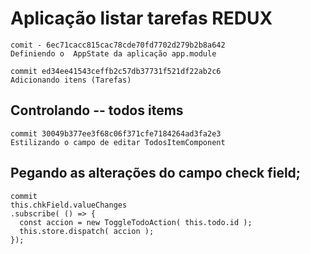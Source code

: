 # Aplicação listar tarefas REDUX

````
comit - 6ec71cacc815cac78cde70fd7702d279b2b8a642
Definiendo o  AppState da aplicação app.module

````

````
commit ed34ee41543ceffb2c57db37731f521df22ab2c6
Adicionando itens (Tarefas)

````

## Controlando -- todos items
````
commit 30049b377ee3f68c06f371cfe7184264ad3fa2e3
Estilizando o campo de editar TodosItemComponent

````

## Pegando as alterações do campo check field;
````
commit 
this.chkField.valueChanges
.subscribe( () => {
  const accion = new ToggleTodoAction( this.todo.id );
  this.store.dispatch( accion );
});
````


